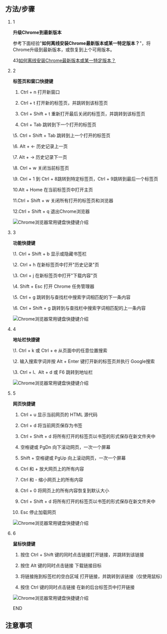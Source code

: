## 方法/步骤

1. 1

   **升级Chrome到最新版本**

   参考下面经验"**如何离线安装Chrome最新版本或某一特定版本？**"，将Chrome升级到最新版本，或恢复到上个可用版本。

   

   43[如何离线安装Chrome最新版本或某一特定版本？](https://jingyan.baidu.com/article/8ebacdf00a711649f65cd5e5.html)

2. 2

   **标签页和窗口快捷键**

   1.  Ctrl + n 打开新窗口

   2.  Ctrl + t 打开新的标签页，并跳转到该标签页

   3. Ctrl + Shift + t 重新打开最后关闭的标签页，并跳转到该标签页

   4. Ctrl + Tab 跳转到下一个打开的标签页

   \5. Ctrl + Shift + Tab 跳转到上一个打开的标签页

   \6. Alt + ← 历史记录上一页

   \7. Alt + → 历史记录下一页

   \8. Ctrl + w 关闭当前标签页

   \9. Ctrl + 1 到 Ctrl + 8跳转到特定标签页，Ctrl + 9跳转到最后一个标签页

   10.Alt + Home 在当前标签页中打开主页

   11.Ctrl + Shift + w 关闭所有打开的标签页和浏览器

   12.Ctrl + Shift + q 退出Chrome浏览器

   

   ![Chrome浏览器常用键盘快捷键介绍](./Chrome浏览器常用键盘快捷键介绍-百度经验_files/486884883913e8e569beb908352f477047187de4(1).jpg)

3. 3

   **功能快捷键**

   \1. Ctrl + Shift + b 显示或隐藏书签栏

   \2. Ctrl + h 在新标签页中打开"历史记录"页

   \3. Ctrl + j 在新标签页中打开"下载内容"页

   \4. Shift + Esc 打开 Chrome 任务管理器

   \5. Ctrl + g 跳转到与查找栏中搜索字词相匹配的下一条内容

   \6. Ctrl + Shift + g 跳转到与查找栏中搜索字词相匹配的上一条内容

   

   ![Chrome浏览器常用键盘快捷键介绍](./Chrome浏览器常用键盘快捷键介绍-百度经验_files/46315818dfdae43bb7d61695c457935652bb74e4(1).jpg)

4. 4

   **地址栏快捷键**

   \1. Ctrl + k 或 Ctrl + e 从页面中的任意位置搜索

   \2. 输入搜索字词并按 Alt + Enter 键打开新的标签页并执行 Google搜索

   \3. Ctrl + l、Alt + d 或 F6 跳转到地址栏

   ![Chrome浏览器常用键盘快捷键介绍](./Chrome浏览器常用键盘快捷键介绍-百度经验_files/92174dbbf82064fb055b25958e6104a354e96fe4(1).jpg)

5. 5

   **网页快捷键**

   1. Ctrl + u 显示当前网页的 HTML 源代码

   2. Ctrl + d 将当前网页保存为书签

   3. Ctrl + Shift + d 将所有打开的标签页以书签的形式保存在新文件夹中

   4. 空格键或 PgDn 向下滚动网页，一次一个屏幕

   5. Shift + 空格键或 PgUp  向上滚动网页，一次一个屏幕

   6. Ctrl 和 + 放大网页上的所有内容

   7. Ctrl 和 - 缩小网页上的所有内容

   8. Ctrl + 0 将网页上的所有内容恢复到默认大小

   9. Ctrl + Shift + d 将所有打开的标签页以书签的形式保存在新文件夹中

   10. Esc 停止加载网页

   ![Chrome浏览器常用键盘快捷键介绍](./Chrome浏览器常用键盘快捷键介绍-百度经验_files/e2aefe781431dfb6ad3c43d212cf02532e6363e4(1).jpg)

6. 6

   **鼠标快捷键**

   1. 按住 Ctrl + Shift 键的同时点击链接打开链接，并跳转到该链接

   2. 按住 Alt 键的同时点击链接 下载链接目标

   3. 将链接拖到标签栏的空白区域 打开链接，并跳转到该链接（仅使用鼠标）

   4. 按住 Ctrl 键的同时点击链接 在新的后台标签页中打开链接

   ![Chrome浏览器常用键盘快捷键介绍](./Chrome浏览器常用键盘快捷键介绍-百度经验_files/22c4fe36e29147e89bb02dc6b603bbea3f8658e4(1).jpg)

   END

## 注意事项